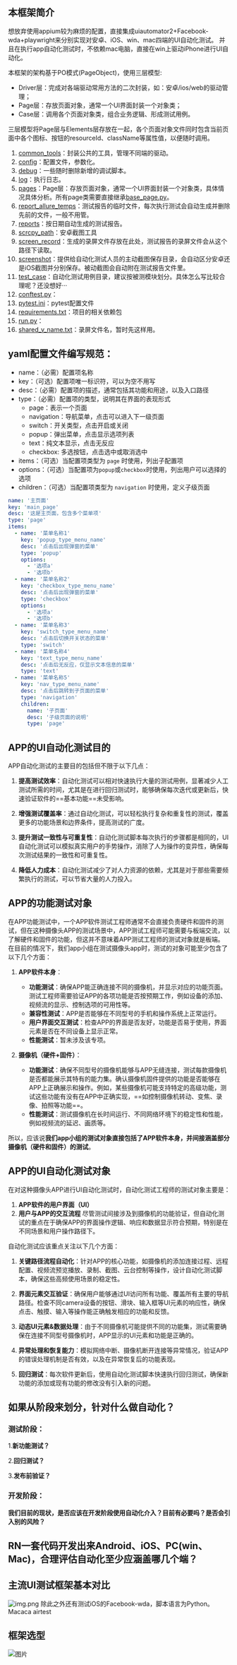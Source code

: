 ## 本框架简介
想放弃使用appium较为麻烦的配置，直接集成uiautomator2+Facebook-wda+playwright来分别实现对安卓、iOS、win、mac四端的UI自动化测试。
并且在执行app自动化测试时，不依赖mac电脑，直接在win上驱动iPhone进行UI自动化。

本框架的架构基于PO模式(PageObject)，使用三层模型:
- Driver层：完成对各端驱动常用方法的二次封装，如：安卓/ios/web的驱动管理；
- Page层：存放页面对象，通常一个UI界面封装一个对象类；
- Case层：调用各个页面对象类，组合业务逻辑、形成测试用例。

三层模型将Page层与Elements层存放在一起，各个页面对象文件同时包含当前页面中各个图标、按钮的resourceId、className等属性值，以便随时调用。

1. [common_tools](common_tools)：封装公共的工具，管理不同端的驱动。
2. [config](config)：配置文件，参数化。
3. [debug](debug)：一些随时删除新增的调试脚本。
4. [log](log)：执行日志。
5. [pages](pages)：Page层：存放页面对象，通常一个UI界面封装一个对象类，具体情况具体分析。所有page类需要直接继承[base_page.py](pages%2Fbase_page.py)。
6. [report_allure_temps](report_allure_temps)：测试报告的临时文件，每次执行测试会自动生成并删除先前的文件，一般不用管。
7. [reports](reports)：按日期自动生成的测试报告。
8. [scrcpy_path](scrcpy_path)：安卓截图工具
9. [screen_record](screen_record)：生成的录屏文件存放在此处，测试报告的录屏文件会从这个路径下读取。
10. [screenshot](screenshot)：提供给自动化测试人员的主动截图保存目录，会自动区分安卓还是iOS截图并分别保存。被动截图会自动附在测试报告文件里。
11. [test_case](test_case)：自动化测试用例目录，建议按被测模块划分。具体怎么写比较合理呢？还没想好···
12. [conftest.py](conftest.py)：
13. [pytest.ini](pytest.ini)：pytest配置文件
14. [requirements.txt](requirements.txt)：项目的相关依赖包
15. [run.py](run.py)：
16. [shared_v_name.txt](shared_v_name.txt)：录屏文件名，暂时先这样用。

## yaml配置文件编写规范：
- name：（必需）配置项名称
- key：（可选）配置项唯一标识符，可以为空不用写
- desc：（必需）配置项的描述，通常包括其功能和用途，以及入口路径
- type：（必需）配置项的类型，说明其在界面的表现形式
    - page：表示一个页面
    - navigation：导航菜单，点击可以进入下一级页面
    - switch：开关类型，点击开启或关闭
    - popup：弹出菜单，点击显示选项列表
    - text：纯文本显示，点击无反应
    - checkbox: 多选按钮，点击选中或取消选中
- items：（可选）当配置项类型为 `page` 时使用，列出子配置项
- options：（可选）当配置项为`popup`或`checkbox`时使用，列出用户可以选择的选项
- children：（可选）当配置项类型为 `navigation` 时使用，定义子级页面


```yaml
name: '主页面'
key: 'main_page'
desc: '这是主页面，包含多个菜单项'
type: 'page'
items:
  - name: '菜单名称1'
    key: 'popup_type_menu_name'
    desc: '点击后出现弹窗的菜单'
    type: 'popup'
    options:
      - '选项a'
      - '选项b'
  - name: '菜单名称2'
    key: 'checkbox_type_menu_name'
    desc: '点击后出现弹窗的菜单'
    type: 'checkbox'
    options:
      - '选项a'
      - '选项b'
  - name: '菜单名称3'
    key: 'switch_type_menu_name'
    desc: '点击后切换开关状态的菜单'
    type: 'switch'
  - name: '菜单名称4'
    key: 'text_type_menu_name'
    desc: '点击后无反应，仅显示文本信息的菜单'
    type: 'text'
  - name: '菜单名称5'
    key: 'nav_type_menu_name'
    desc: '点击后跳转到子页面的菜单'
    type: 'navigation'
    children:
      name: '子页面'
      desc: '子级页面的说明'
      type: 'page'

```

## APP的UI自动化测试目的
APP自动化测试的主要目的包括但不限于以下几点：

1. **提高测试效率**：自动化测试可以相对快速执行大量的测试用例，显著减少人工测试所需的时间，尤其是在进行回归测试时，能够确保每次迭代或更新后，快速验证软件的==基本功能==未受影响。

2. **增强测试覆盖率**：通过自动化测试，可以轻松执行复杂和重复性的测试，覆盖更多的功能场景和边界条件，提高测试的广度。

3. **提升测试一致性与可重复性**：自动化测试脚本每次执行的步骤都是相同的，UI自动化测试可以模拟真实用户的手势操作，消除了人为操作的变异性，确保每次测试结果的一致性和可重复性。

4. **降低人力成本**：自动化测试减少了对人力资源的依赖，尤其是对于那些需要频繁执行的测试，可以节省大量的人力投入。


## APP的功能测试对象
在APP功能测试中，一个APP软件测试工程师通常不会直接负责硬件和固件的测试，但在这种摄像头APP的测试场景中，APP测试工程师可能需要与板端交流，以了解硬件和固件的功能，但这并不意味着APP测试工程师的测试对象就是板端。
在目前的情况下，我们app小组在测试摄像头app时，测试的对象可能至少包含了以下几个方面：

1. **APP软件本身**：
    - **功能测试**：确保APP能正确连接不同的摄像机，并显示对应的功能页面。测试工程师需要验证APP的各项功能是否按预期工作，例如设备的添加、视频流的显示、控制选项的可用性等。
    - **兼容性测试**：APP是否能够在不同型号的手机和操作系统上正常运行。
    - **用户界面交互测试**：检查APP的界面是否友好，功能是否易于使用，界面元素是否在不同设备上显示正常。
    - **性能测试**：暂未涉及该专项。

2. **摄像机（硬件+固件）**：
    - **功能测试**：确保不同型号的摄像机能够与APP无缝连接，测试每款摄像机是否都能展示其特有的能力集。确认摄像机固件提供的功能是否能够在APP上正确展示和操作。例如，某些摄像机可能支持特定的高级功能，测试这些功能有没有在APP中正确实现，==如控制摄像机转动、变焦、录像、拍照等功能==。
    - **性能测试**：测试摄像机在长时间运行、不同网络环境下的稳定性和性能，例如视频流的延迟、画质等。

所以，应该说**我们app小组的测试对象直接包括了APP软件本身，并间接涵盖部分摄像机（硬件和固件）的测试**。

## APP的UI自动化测试对象
在对这种摄像头APP进行UI自动化测试时，自动化测试工程师的测试对象主要是：
1. **APP软件的用户界面（UI）**
2. **用户与APP的交互流程**
尽管测试间接涉及到摄像机的功能验证，但自动化测试的重点在于确保APP的界面操作逻辑、响应和数据显示符合预期，特别是在不同场景和用户操作路径下。

自动化测试应该重点关注以下几个方面：

1. **关键路径流程自动化**：针对APP的核心功能，如摄像机的添加连接过程、远程配置、视频流预览播放、录制、截图、云台控制等操作，设计自动化测试脚本，确保这些高频使用场景的稳定性。

2. **界面元素交互验证**：确保用户能够通过UI访问所有功能、覆盖所有主要的导航路径。检查不同camera设备的按钮、滑块、输入框等UI元素的响应性，确保点击、触摸、输入等操作能正确触发相应的功能和反馈。

3. **动态UI元素&数据处理**：由于不同摄像机可能提供不同的功能集，测试需要确保在连接不同型号摄像机时，APP显示的UI元素和功能是正确的。

4. **异常处理和恢复能力**：模拟网络中断、摄像机断开连接等异常情况，验证APP的错误处理机制是否有效，以及在异常恢复后的功能表现。

5. **回归测试**：每次软件更新后，使用自动化测试脚本快速执行回归测试，确保新功能的添加或现有功能的修改没有引入新的问题。

## 如果从阶段来划分，针对什么做自动化？
### 测试阶段：
1.**新功能测试？**

2.**回归测试？**

3.**发布前验证？**

### 开发阶段：
**我们目前的现状，是否应该在开发阶段使用自动化介入？目前有必要吗？是否会引入别的风险？**

## RN一套代码开发出来Android、iOS、PC(win、Mac)，合理评估自动化至少应涵盖哪几个端？


## 主流UI测试框架基本对比
![img.png](apk_pkgs/img.png)
除此之外还有测试iOS的Facebook-wda，脚本语言为Python。
Macaca
airtest

## 框架选型
![图片](https://github.com/huc141/app-uiauto-test-dev/assets/60640326/02ba5c88-b850-4f62-ae42-3b862e99bfc4)

